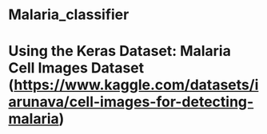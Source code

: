 # Malaria_classifier

# Using the Keras Dataset: Malaria Cell Images Dataset (https://www.kaggle.com/datasets/iarunava/cell-images-for-detecting-malaria)
